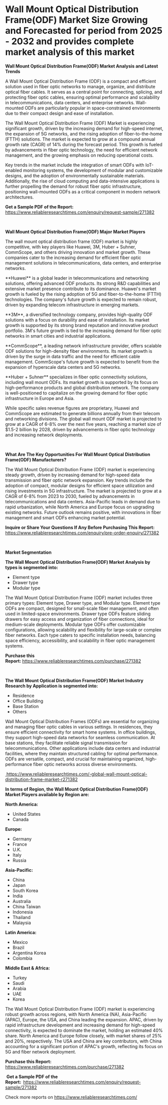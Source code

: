 <p><h1>Wall Mount Optical Distribution Frame(ODF) Market Size Growing and Forecasted for period from 2025 - 2032 and provides complete market analysis of this market</h1></p><p><strong>Wall Mount Optical Distribution Frame(ODF) Market Analysis and Latest Trends</strong></p>
<p><p>A Wall Mount Optical Distribution Frame (ODF) is a compact and efficient solution used in fiber optic networks to manage, organize, and distribute optical fiber cables. It serves as a central point for connecting, splicing, and protecting fiber optic cables, ensuring optimal performance and scalability in telecommunications, data centers, and enterprise networks. Wall-mounted ODFs are particularly popular in space-constrained environments due to their compact design and ease of installation.</p><p>The Wall Mount Optical Distribution Frame (ODF) Market is experiencing significant growth, driven by the increasing demand for high-speed internet, the expansion of 5G networks, and the rising adoption of fiber-to-the-home (FTTH) solutions. The market is expected to grow at a compound annual growth rate (CAGR) of 14% during the forecast period. This growth is fueled by advancements in fiber optic technology, the need for efficient network management, and the growing emphasis on reducing operational costs.</p><p>Key trends in the market include the integration of smart ODFs with IoT-enabled monitoring systems, the development of modular and customizable designs, and the adoption of environmentally sustainable materials. Additionally, the rise of cloud computing and data-intensive applications is further propelling the demand for robust fiber optic infrastructure, positioning wall-mounted ODFs as a critical component in modern network architectures.</p></p>
<p><strong>Get a Sample PDF of the Report:&nbsp;</strong> <a href="https://www.reliableresearchtimes.com/enquiry/request-sample/271382?utm_campaign=1933&utm_medium=2&utm_source=Github&utm_content=ia&utm_term=21012025&utm_id=wall-mount-optical-distribution-frameodf">https://www.reliableresearchtimes.com/enquiry/request-sample/271382</a></p>
<p>&nbsp;</p>
<p><strong>Wall Mount Optical Distribution Frame(ODF) Major Market Players</strong></p>
<p><p>The wall mount optical distribution frame (ODF) market is highly competitive, with key players like Huawei, 3M, Huber + Suhner, CommScope, and others driving innovation and market growth. These companies cater to the increasing demand for efficient fiber optic management solutions in telecommunications, data centers, and enterprise networks.</p><p>**Huawei** is a global leader in telecommunications and networking solutions, offering advanced ODF products. Its strong R&D capabilities and extensive market presence contribute to its dominance. Huawei's market growth is fueled by the rising adoption of 5G and fiber-to-the-home (FTTH) technologies. The company's future growth is expected to remain robust, driven by expanding telecom infrastructure in emerging markets.</p><p>**3M**, a diversified technology company, provides high-quality ODF solutions with a focus on durability and ease of installation. Its market growth is supported by its strong brand reputation and innovative product portfolio. 3M's future growth is tied to the increasing demand for fiber optic networks in smart cities and industrial applications.</p><p>**CommScope**, a leading network infrastructure provider, offers scalable ODF solutions for high-density fiber environments. Its market growth is driven by the surge in data traffic and the need for efficient cable management. CommScope's future growth is expected to benefit from the expansion of hyperscale data centers and 5G networks.</p><p>**Huber + Suhner** specializes in fiber optic connectivity solutions, including wall mount ODFs. Its market growth is supported by its focus on high-performance products and global distribution network. The company is well-positioned to capitalize on the growing demand for fiber optic infrastructure in Europe and Asia.</p><p>While specific sales revenue figures are proprietary, Huawei and CommScope are estimated to generate billions annually from their telecom and networking divisions. The global wall mount ODF market is projected to grow at a CAGR of 6-8% over the next five years, reaching a market size of $1.5-2 billion by 2028, driven by advancements in fiber optic technology and increasing network deployments.</p></p>
<p>&nbsp;</p>
<p><strong>What Are The Key Opportunities For Wall Mount Optical Distribution Frame(ODF) Manufacturers?</strong></p>
<p><p>The Wall Mount Optical Distribution Frame (ODF) market is experiencing steady growth, driven by increasing demand for high-speed data transmission and fiber optic network expansion. Key trends include the adoption of compact, modular designs for efficient space utilization and rising investments in 5G infrastructure. The market is projected to grow at a CAGR of 6-8% from 2023 to 2030, fueled by advancements in telecommunications and data centers. Asia-Pacific leads in demand due to rapid urbanization, while North America and Europe focus on upgrading existing networks. Future outlook remains positive, with innovations in fiber management and smart ODFs enhancing market potential.</p></p>
<p><strong>Inquire or Share Your Questions If Any Before Purchasing This Report:</strong> <a href="https://www.reliableresearchtimes.com/enquiry/pre-order-enquiry/271382?utm_campaign=1933&utm_medium=2&utm_source=Github&utm_content=ia&utm_term=21012025&utm_id=wall-mount-optical-distribution-frameodf">https://www.reliableresearchtimes.com/enquiry/pre-order-enquiry/271382</a></p>
<p>&nbsp;</p>
<p><strong>Market Segmentation</strong></p>
<p><strong>The Wall Mount Optical Distribution Frame(ODF) Market Analysis by types is segmented into:</strong></p>
<p><ul><li>Element type</li><li>Drawer type</li><li>Modular type</li></ul></p>
<p><p>The Wall Mount Optical Distribution Frame (ODF) market includes three primary types: Element type, Drawer type, and Modular type. Element type ODFs are compact, designed for small-scale fiber management, and often used in limited-space environments. Drawer type ODFs feature sliding drawers for easy access and organization of fiber connections, ideal for medium-scale deployments. Modular type ODFs offer customizable configurations, allowing scalability and flexibility for large-scale or complex fiber networks. Each type caters to specific installation needs, balancing space efficiency, accessibility, and scalability in fiber optic management systems.</p></p>
<p><strong>Purchase this Report:&nbsp;</strong><a href="https://www.reliableresearchtimes.com/purchase/271382?utm_campaign=1933&utm_medium=2&utm_source=Github&utm_content=ia&utm_term=21012025&utm_id=wall-mount-optical-distribution-frameodf">https://www.reliableresearchtimes.com/purchase/271382</a></p>
<p>&nbsp;</p>
<p><strong>The Wall Mount Optical Distribution Frame(ODF) Market Industry Research by Application is segmented into:</strong></p>
<p><ul><li>Residence</li><li>Office Building</li><li>Base Station</li><li>Others</li></ul></p>
<p><p>Wall Mount Optical Distribution Frames (ODFs) are essential for organizing and managing fiber optic cables in various settings. In residences, they ensure efficient connectivity for smart home systems. In office buildings, they support high-speed data networks for seamless communication. At base stations, they facilitate reliable signal transmission for telecommunications. Other applications include data centers and industrial facilities, where they maintain structured cabling for optimal performance. ODFs are versatile, compact, and crucial for maintaining organized, high-performance fiber optic networks across diverse environments.</p></p>
<p><a href="https://www.reliableresearchtimes.com/-global-wall-mount-optical-distribution-frame-market-r271382?utm_campaign=1933&utm_medium=2&utm_source=Github&utm_content=ia&utm_term=21012025&utm_id=wall-mount-optical-distribution-frameodf">&nbsp;https://www.reliableresearchtimes.com/-global-wall-mount-optical-distribution-frame-market-r271382</a></p>
<p><strong>In terms of Region, the Wall Mount Optical Distribution Frame(ODF) Market Players available by Region are:</strong></p>
<p>
    <p> <strong> North America: </strong>
        <ul>
            <li>United States</li>
            <li>Canada</li>
        </ul>
        </p> 
    <p> <strong> Europe: </strong>
        <ul>
            <li>Germany</li>
            <li>France</li>
            <li>U.K.</li>
            <li>Italy</li>
            <li>Russia</li>
        </ul>
        </p> 
    <p> <strong> Asia-Pacific: </strong>
        <ul>
            <li>China</li>
            <li>Japan</li>
            <li>South Korea</li>
            <li>India</li>
            <li>Australia</li>
            <li>China Taiwan</li>
            <li>Indonesia</li>
            <li>Thailand</li>
            <li>Malaysia</li>
        </ul>
        </p> 
    <p> <strong> Latin America: </strong>
        <ul>
            <li>Mexico</li>
            <li>Brazil</li>
            <li>Argentina Korea</li>
            <li>Colombia</li>
        </ul>
        </p> 
    <p> <strong> Middle East & Africa: </strong>
        <ul>
            <li>Turkey</li>
            <li>Saudi</li>
            <li>Arabia</li>
            <li>UAE</li>
            <li>Korea</li>
        </ul>
    </p>
    </p>
<p><p>The Wall Mount Optical Distribution Frame (ODF) market is experiencing robust growth across regions, with North America (NA), Asia-Pacific (APAC), Europe, the USA, and China leading the expansion. APAC, driven by rapid infrastructure development and increasing demand for high-speed connectivity, is expected to dominate the market, holding an estimated 40% share. North America and Europe follow closely, with market shares of 25% and 20%, respectively. The USA and China are key contributors, with China accounting for a significant portion of APAC's growth, reflecting its focus on 5G and fiber network deployment.</p></p>
<p><strong>Purchase this Report: </strong><a href="https://www.reliableresearchtimes.com/purchase/271382?utm_campaign=1933&utm_medium=2&utm_source=Github&utm_content=ia&utm_term=21012025&utm_id=wall-mount-optical-distribution-frameodf">https://www.reliableresearchtimes.com/purchase/271382</a></p>
<p>&nbsp;<strong>Get a Sample PDF of the Report:&nbsp;&nbsp;</strong><a href="https://www.reliableresearchtimes.com/enquiry/request-sample/271382?utm_campaign=1933&utm_medium=2&utm_source=Github&utm_content=ia&utm_term=21012025&utm_id=wall-mount-optical-distribution-frameodf">https://www.reliableresearchtimes.com/enquiry/request-sample/271382</a></p>
<p><strong></strong></p>
<p>Check more reports on <a href="https://www.reliableresearchtimes.com/?utm_campaign=1933&utm_medium=2&utm_source=Github&utm_content=ia&utm_term=21012025&utm_id=wall-mount-optical-distribution-frameodf">https://www.reliableresearchtimes.com/</a></p>
